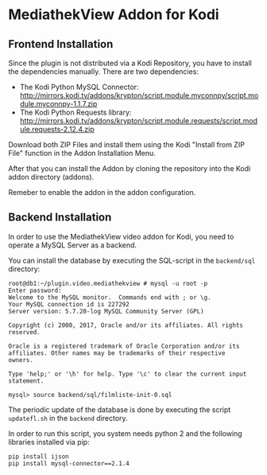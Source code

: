 MediathekView Addon for Kodi
============================

Frontend Installation
---------------------

Since the plugin is not distributed via a Kodi Repository, you have to
install the dependencies manually. There are two dependencies:

* The Kodi Python MySQL Connector: http://mirrors.kodi.tv/addons/krypton/script.module.myconnpy/script.module.myconnpy-1.1.7.zip
* The Kodi Python Requests library: http://mirrors.kodi.tv/addons/krypton/script.module.requests/script.module.requests-2.12.4.zip

Download both ZIP Files and install them using the Kodi "Install from ZIP File"
function in the Addon Installation Menu.

After that you can install the Addon by cloning the repository into the Kodi
addon directory (addons).

Remeber to enable the addon in the addon configuration.

Backend Installation
--------------------

In order to use the MediathekView video addon for Kodi, you need to operate a
MySQL Server as a backend.

You can install the database by executing the SQL-script in the `backend/sql`
directory:

````
root@db1:~/plugin.video.mediathekview # mysql -u root -p
Enter password:
Welcome to the MySQL monitor.  Commands end with ; or \g.
Your MySQL connection id is 227292
Server version: 5.7.20-log MySQL Community Server (GPL)

Copyright (c) 2000, 2017, Oracle and/or its affiliates. All rights reserved.

Oracle is a registered trademark of Oracle Corporation and/or its
affiliates. Other names may be trademarks of their respective
owners.

Type 'help;' or '\h' for help. Type '\c' to clear the current input statement.

mysql> source backend/sql/filmliste-init-0.sql
````

The periodic update of the database is done by executing the script `updatefl.sh`
in the `backend` directory.

In order to run this script, you system needs python 2 and the following libraries
installed via pip:

````
pip install ijson
pip install mysql-connector==2.1.4

````

